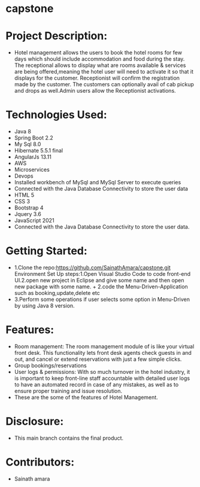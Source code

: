 # capstone
# Project Description:

+ Hotel management allows the users to book the hotel rooms for few days which should include 
accommodation and food during the stay. The receptional allows to display what are rooms available & 
services are being offered,meaning the hotel user will need to activate it so that it displays for the customer. 
Receptionist will confirm the registration made by the customer. The customers can optionally avail of cab 
pickup and drops as well.Admin users allow the Receptionist activations.

# Technologies Used:
+ Java 8
+ Spring Boot 2.2
+ My Sql 8.0
+ Hibernate 5.5.1 final
+ AngularJs 13.11
+ AWS
+ Microservices
+ Devops
+ Installed workbench of MySql and MySql Server to execute queries
+ Connected with the Java Database Connectivity to store the user data
+ HTML 5
+ CSS 3
+ Bootstrap 4
+ Jquery 3.6
+ JavaScript 2021
+ Connected with the Java Database Connectivity to store the user data.


# Getting Started:
+ 1.Clone the repo:https://github.com/SainathAmara/capstone.git
  Environment Set Up steps:1.Open Visual Studio Code to code front-end UI.2.open new project in Eclipse and give some name and then open new package with some name. + 2.code the Menu-Driven-Application such as booking,update,delete etc 
+ 3.Perform some operations if user selects some option in Menu-Driven by using Java 8 version.

# Features:
+ Room management: The room management module of is like your virtual front desk. This functionality lets front desk agents check guests in and out, and cancel or extend reservations with just a few simple clicks.
+ Group bookings/reservations
+ User logs & permissions: With so much turnover in the hotel industry, it is important to keep front-line staff accountable with detailed user logs to have an automated record in case of any mistakes, as well as to ensure proper training and issue resolution.
+ These are the some of the features of Hotel Management.

# Disclosure:
+ This main branch contains the final product.

# Contributors:
+ Sainath amara





